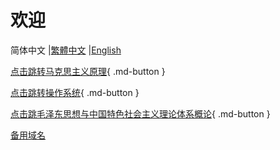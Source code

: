 # 欢迎 
简体中文 |[繁體中文](/zh-Hant/) |[English](/en/)

 
[点击跳转马克思主义原理](马克思主义原理/物质与意识的辩证关系.md){ .md-button }

[点击跳转操作系统](操作系统/index.md){ .md-button }

[点击跳毛泽东思想与中国特色社会主义理论体系概论](毛泽东思想与中国特色社会主义理论体系概论/马克思主义中国化时代化的历史进程与理论成果/提出.md){ .md-button }

[备用域名](https://juiey-study.vercel.app/)